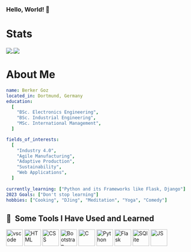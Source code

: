 ### Hello, World! 👋



<h1>Stats</h1>
<a href="https://github-readme-stats-sigma-five.vercel.app/api?username=mscgoz&hide=contribs,prs&include_all_commits=true&count_private=true&show_icons=true&theme=transparent">
  <img align="center" src="https://github-readme-stats-sigma-five.vercel.app/api?username=mscgoz&hide=contribs,prs&count_private=true&show_icons=true&theme=transparent" />
</a>
<a href="https://github-readme-stats.vercel.app/api/top-langs/?username=mschoz&hide_progress=true">
  <img align="center" src="https://github-readme-stats.vercel.app/api/top-langs/?username=mscgoz&hide_progress=true" />
</a>


<h1>About Me </h1>

```yaml
name: Berker Goz
located_in: Dortmund, Germany
education:
  [
    "BSc. Electronics Engineering",
    "BSc. Industrial Engineering",
    "MSc. International Management",
  ]

fields_of_interests:
  [
    "Industry 4.0",
    "Agile Manufacturing",
    "Adaptive Production",
    "Sustainability",
    "Web Applications",
  ]
  
currently_learning: ["Python and its Frameworks like Flask, Django"]
2023 Goals: ["Don't stop learning"]
hobbies: ["Cooking", "DJing", "Meditation", "Yoga", "Comedy"]
```

<h2> 🚀 &nbsp;Some Tools I Have Used and Learned</h2>
<p align="left">
<img src="https://cdn.jsdelivr.net/gh/devicons/devicon/icons/vscode/vscode-original.svg" alt="vscode" width="45" height="45"/>
<img src="https://cdn.jsdelivr.net/gh/devicons/devicon/icons/html5/html5-plain.svg" alt="HTML" width="45" height="45"/>
<img src="https://cdn.jsdelivr.net/gh/devicons/devicon/icons/css3/css3-plain.svg" alt="CSS" width="45" height="45"/>
<img src="https://cdn.jsdelivr.net/gh/devicons/devicon/icons/bootstrap/bootstrap-original.svg" alt="Bootstrap" width="45" height="45"/>
<img src="https://cdn.jsdelivr.net/gh/devicons/devicon/icons/c/c-original.svg" alt="C" width="45" height="45"/>
<img src="https://cdn.jsdelivr.net/gh/devicons/devicon/icons/python/python-original.svg" alt="Python" width="45" height="45"/>
<img src="https://cdn.jsdelivr.net/gh/devicons/devicon/icons/flask/flask-original-wordmark.svg" alt="Flask" width="45" height="45"/>
<img src="https://cdn.jsdelivr.net/gh/devicons/devicon/icons/sqlite/sqlite-original.svg" alt="SQlite" width="45" height="45"/>
<img src="https://cdn.jsdelivr.net/gh/devicons/devicon/icons/javascript/javascript-original.svg" alt="JS" width="45" height="45"/>
</p>
